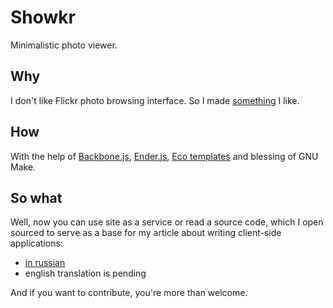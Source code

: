 # Showkr

Minimalistic photo viewer.

## Why

I don't like Flickr photo browsing interface. So I made
[something](http://showkr.org) I like.

## How

With the help of [Backbone.js][], [Ender.js][], [Eco templates][] and blessing
of GNU Make.

## So what

Well, now you can use site as a service or read a source code, which I open
sourced to serve as a base for my article about writing client-side
applications:

 - [in russian](http://solovyov.net/blog/2012/01/13/showkr/)
 - english translation is pending

And if you want to contribute, you're more than welcome.

[Backbone.js]: http://backbone.js/
[Ender.js]: http://ender.no.de/
[Eco templates]: https://github.com/sstephenson/eco
